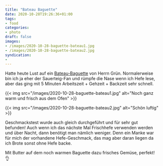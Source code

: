 ```yaml
---
title: "Bateau Baguette"
date: 2020-10-28T19:26:36+01:00
tags:
- food
categories:
- photo
draft: false
images:
- /images/2020-10-28-baguette-bateau1.jpg
- /images/2020-10-28-baguette-bateau2.jpg
syndication:
-
---
```


Hatte heute Lust auf ein [Bateau-Baguette](https://www.herrgruenkocht.de/das-bateau-baguette-von-herrn-gruen/) von Herrn Grün. Normalerweise bin ich ja eher der Sauerteig-Fan und rümpfe die Nase wenn ich Hefe lese, aber das ging mit 5 Minuten Arbeitszeit + Gehzeit + Backzeit sehr schnell.

{{< img src="/images/2020-10-28-baguette-bateau1.jpg" alt="Noch ganz warm und frisch aus dem Ofen" >}}

{{< img src="/images/2020-10-28-baguette-bateau2.jpg" alt="Schön luftig" >}}

<!--more-->

Geschmackstest wurde auch gleich durchgeführt und für sehr gut befunden! Auch wenn ich das nächste Mal Frischhefe verwenden werden und über Nacht, dann benötigt man nämlich weniger. Denn ein Manke war für mich der vorhandene Hefe-Geschmack, das mag aber daran liegen da ich Brote sonst ohne Hefe backe.

Mit Butter auf dem noch warmen Baguette dazu frisches Gemüse, perfekt! 👌

